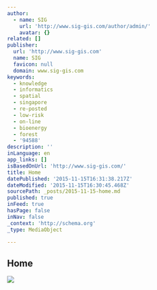 ```yaml
---
author:
  - name: SIG
    url: 'http://www.sig-gis.com/author/admin/'
    avatar: {}
related: []
publisher:
  url: 'http://www.sig-gis.com'
  name: SIG
  favicon: null
  domain: www.sig-gis.com
keywords:
  - knowledge
  - informatics
  - spatial
  - singapore
  - re-posted
  - low-risk
  - on-line
  - bioenergy
  - forest
  - '94588'
description: ''
inLanguage: en
app_links: []
isBasedOnUrl: 'http://www.sig-gis.com/'
title: Home
datePublished: '2015-11-15T16:31:38.217Z'
dateModified: '2015-11-15T16:30:45.468Z'
sourcePath: _posts/2015-11-15-home.md
published: true
inFeed: true
hasPage: false
inNav: false
_context: 'http://schema.org'
_type: MediaObject

---
```

<article style=""><h1>Home</h1><p></p><img src="http://www.sig-gis.com/wp-content/uploads/2015/02/logo1.png" /></article>